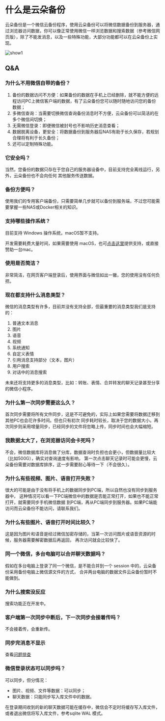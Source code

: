 # 什么是云朵备份

云朵备份是一个微信云备份程序，使用云朵备份可以将微信数据备份到服务器，通过浏览器访问数据，你可以像正常使用微信一样浏览数据和搜索数据（参考微信网页版），除了不能发消息，以及一些特殊功能，大部分功能都可以在云朵备份上实现。

![show1](https://static.raining.top/wechat-cloud-bak/org-website/show1.png)

## Q&A

### 为什么不用微信自带的备份？

1. 备份的数据访问不方便：如果备份的数据在手机上已经删除，就不能方便的远程访问PC上微信客户端的数据，有了云朵备份您可以随时随地访问您的备份数据；
2. 多微信查询：当需要切换微信查询备份消息时不方便，云朵备份可以简洁的在多个微信间切换；
3. 无需微信登录：即便微信被封号也不影响历史消息查看；
4. 数据脱离设备，更安全：将数据备份到服务器后NAS有助于长久保存，若规划合理将有利于长久备份；
5. 还可以定制特殊功能。

### 它安全吗？

当然，您备份的数据只存在于您自己的服务器设备中，目前支持完全离线运行，另外，云朵备份也不会向任何
其他服务传送数据。

### 备份方便吗？

使用我们的专用客户端备份，只需要简单几步就可以备份到服务端，不过您可能需要掌握一些NAS或Docker相关的知识。

### 支持哪些操作系统？

目前支持 Windows 操作系统，macOS暂不支持。

开发需要耗费大量时间，如果需要使用 macOS，也可[点击这里](/about)提供支持，或直接赞助一台mac。

### 使用是否简洁？

非常简洁，在网页客户端登录后，使用界面与微信如出一辙，您的使用没有任何负担。

### 现在都支持什么消息类型？

微信的消息类型有许多，目前并没有支持全部，但最重要的消息类型我们是支持的：
1. 普通文本消息
2. 图片
3. 语音
4. 视频
5. 系统通知
6. 自定义表情
7. 引用消息支持部分（文本，图片）
8. 用户搜索
9. 对话中的消息搜索

未来还将支持更多的消息类型，比如：转账、表情、合并转发的聊天记录甚至分享的微信小程序。

### 为什么第一次同步需要这么久？

首次同步需要将所有文件同步，这是不可避免的，实际上如果您需要将数据迁移到其他PC也会花许多时间。但也只有初次
同步耗时较长，取决于您的数据大小。再次同步则采用增量同步，已经同步的文件将忽略上传，同步时间也会大幅缩短。

### 我数据太大了，在浏览器访问会卡死吗？

不会，微信数据库将消息做了分库，数据查询时负担也会更小，但数据量比较大（比如500G），确实对查询速度有影响，
第一次点击聊天记录时可能会更慢，云朵备份需要对数据库排序，这一步需要耐心等待一下（不会很久）。

### 为什么有些视频、图片、语音打开失败？

很大的可能是由于没有将手机上的数据同步到PC端，所以自然也没有同步到服务器中，
这种情况可以看一下PC端微信中的数据是否能正常打开，如果也不能正常打开，就需要同步手机微信数据
到PC端，再从PC端同步到服务器。如果PC端能访问而云朵备份不能访问，请联系我们。

### 为什么有些图片、语音打开时间比较久？

这是因为图片和语音是经过微信加密存储的，当第一次访问图片或语音资源的时候，服务器需要解密数据后再返回，
再次访问就会比较快了。

### 同一个微信，多台电脑可以合并聊天数据吗？

假如在多台电脑上登录了同一个微信，是不能合并到一个 session 中的，云朵备份采用备份电脑上微信源文件的方式，
合并两台电脑的数据文件云朵备份暂时不能做到。

### 为什么搜索没反应

搜索功能正在开发中。

### 客户端第一次同步中断后，下一次同步会接着传吗？

不会接着传，会重新传。

### 同步完消息不显示

查看[问题排查](questions)

### 微信登录状态可以同步吗？

可以同步，但分情况：

* 图片、视频、文件等数据：可以同步；
* 聊天数据：只能同步写入库文件中的数据。

在登录期间收到的新的聊天数据可能在缓存中，微信会不定时将缓存写入库文件，或者退出微信将写入库文件，参考sqlite WAL 模式。

